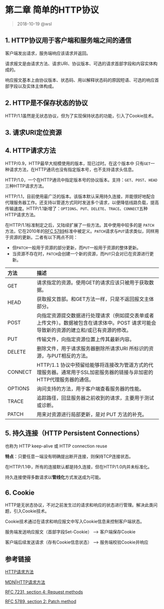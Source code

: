 # 第二章 简单的HTTP协议

> 2018-10-19 @wsl

## 1. HTTP协议用于客户端和服务端之间的通信

客户端发出请求，服务端响应该请求并返回。

请求报文是由请求方法、请求URI、协议版本、可选的请求首部字段和内容实体构成的。

响应报文基本上由协议版本、状态码、用以解释状态码的原因短语、可选的响应首部字段以及实体主体构成。

 

## 2. HTTP是不保存状态的协议

HTTP/1.1虽然是无状态协议，但为了实现保持状态的功能，引入了Cookie技术。

 

## 3. 请求URI定位资源

 

## 4. HTTP请求方法

HTTP/0.9，HTTP最早大规模使用的版本，现已过时。在这个版本中 只有`GET`一种请求方法，在HTTP通讯也没有指定版本号，也不支持请求头信息。

HTTP/1.0，一个在HTTP通讯中指定版本号的协议版本。支持：`GET`、`POST`、`HEAD`三种HTTP请求方法。

HTTP/1.1，目前使用最广泛的版本。该版本默认采用持久连接，并能很好地配合代理服务器工作。还支持以管道方式同时发送多个请求，以便降低线路负载，提高传输速度。HTTP/1.1新增了：`OPTIONS`、`PUT`、`DELETE`、`TRACE`、`CONNECT`五种HTTP请求方法。

在HTTP/1.1标准制定之后，又陆续扩展了一些方法。其中使用中较多的是 `PATCH` 方法，它在2010年的[RFC 5789](http://tools.ietf.org/html/rfc5789)标准中被定义。`PATCH`请求与`PUT`请求类似，同样用于资源的更新。二者有以下两点不同：

- 但`PATCH`一般用于资源的部分更新，而`PUT`一般用于资源的整体更新。
- 当资源不存在时，`PATCH`会创建一个新的资源，而`PUT`只会对已在资源进行更新。

| 方法    | 描述                                                         |
| :------ | :----------------------------------------------------------- |
| GET     | 请求指定的资源。使用GET的请求应该只被用于获取数据。          |
| HEAD    | 获取报文首部。和GET方法一样，只是不返回报文主体部分。        |
| POST    | 向指定资源提交数据进行处理请求（例如提交表单或者上传文件）。数据被包含在请求体中。POST 请求可能会导致新的资源的建立和/或已有资源的修改。 |
| PUT     | 传输文件，向指定资源位置上传其最新内容。                     |
| DELETE  | 删除文件，用于请求服务器删除所请求URI 所标识的资源，与PUT相反的方法。 |
| CONNECT | HTTP/1.1 协议中预留给能够将连接改为管道方式的代理服务器。通常用于SSL加密服务器的链接与非加密的HTTP代理服务器的通信。 |
| OPTIONS | 询问支持的方法，用于客户端查看服务器的性能。                 |
| TRACE   | 追踪路径，回显服务器之前收到的请求，主要用于测试或诊断。     |
| PATCH   | 用来对资源进行局部更新，是对 PUT 方法的补充。                |

 

## 5. 持久连接（HTTP Persistent Connections）

也称为 HTTP keep-alive 或 HTTP connection reuse

**特点**：只要任意一端没有明确提出断开连接，则保持TCP连接状态。

在HTTP/1.1中，所有的连接默认都是持久连接，但在HTTP/1.0内并未标准化。

持久连接使得多数请求以**管线化**方式发送成为可能。

 

## 6. Cookie

HTTP是无状态协议，不对之前发生过的请求和响应的状态进行管理。解决此类问题，引入Cookie技术。

Cookie技术通过在请求和响应报文中写入Cookie信息来控制客户端状态。

服务端发送响应报文（首部字段Set-Cookie） --> 客户端保存Cookie

客户端后续发送请求（存有Cookie信息状态） --> 服务端校验Cookie并响应



## 参考链接

[HTTP请求方法](https://itbilu.com/other/relate/EkwKysXIl.html)

[MDN|HTTP请求方法](https://developer.mozilla.org/zh-CN/docs/Web/HTTP/Methods)

[RFC 7231, section 4: Request methods](https://tools.ietf.org/html/rfc7231#section-4)

[RFC 5789, section 2: Patch method](https://tools.ietf.org/html/rfc5789#section-2)